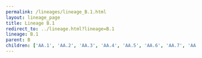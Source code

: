 ```yaml
---
permalink: /lineages/lineage_B.1.html
layout: lineage_page
title: Lineage B.1
redirect_to: ../lineage.html?lineage=B.1
lineage: B.1
parent: B
children: ['AA.1', 'AA.2', 'AA.3', 'AA.4', 'AA.5', 'AA.6', 'AA.7', 'AA.8', 'AB.1', 'AC.1', 'AD.1', 'AD.2', 'AD.2.1', 'AE.1', 'AE.2', 'AE.3', 'AE.4', 'AE.5', 'AE.6', 'AE.7', 'AE.8', 'AF.1', 'AG.1', 'AH.1', 'AH.2', 'AH.3', 'AJ.1', 'AK.1', 'AK.2', 'AL.1', 'AM.1', 'AM.2', 'AM.3', 'AM.4', 'AN.1', 'AP.1', 'AQ.1', 'AQ.2', 'AS.1', 'AS.2', 'AT.1', 'AU.1', 'AU.2', 'AU.3', 'AV.1', 'AW.1', 'AY.1', 'AY.2', 'AY.3', 'AY.3.1', 'AY.3.2', 'AY.3.3', 'AY.4', 'AY.4.1', 'AY.4.2', 'AY.4.2.1', 'AY.4.2.2', 'AY.4.2.3', 'AY.4.3', 'AY.4.4', 'AY.4.5', 'AY.4.6', 'AY.4.7', 'AY.4.8', 'AY.4.9', 'AY.4.10', 'AY.5', 'AY.5.1', 'AY.5.2', 'AY.5.3', 'AY.5.4', 'AY.5.5', 'AY.6', 'AY.7', 'AY.7.1', 'AY.7.2', 'AY.8', 'AY.9', 'AY.9.1', 'AY.9.2', 'AY.9.2.1', 'AY.9.2.2', 'AY.10', 'AY.11', 'AY.12', 'AY.13', 'AY.14', 'AY.15', 'AY.16', 'AY.16.1', 'AY.17', 'AY.18', 'AY.19', 'AY.20', 'AY.20.1', 'AY.21', 'AY.22', 'AY.23', 'AY.23.1', 'AY.23.2', 'AY.24', 'AY.25', 'AY.25.1', 'AY.25.1.1', 'AY.26', 'AY.26.1', 'AY.27', 'AY.28', 'AY.29', 'AY.29.1', 'AY.30', 'AY.31', 'AY.32', 'AY.33', 'AY.33.1', 'AY.34', 'AY.34.1', 'AY.34.1.1', 'AY.34.2', 'AY.35', 'AY.36', 'AY.37', 'AY.38', 'AY.39', 'AY.39.1', 'AY.39.1.1', 'AY.39.1.2', 'AY.39.1.3', 'AY.39.2', 'AY.40', 'AY.41', 'AY.42', 'AY.42.1', 'AY.43', 'AY.43.1', 'AY.43.2', 'AY.43.3', 'AY.43.4', 'AY.43.5', 'AY.43.6', 'AY.43.7', 'AY.44', 'AY.45', 'AY.46', 'AY.46.1', 'AY.46.2', 'AY.46.3', 'AY.46.4', 'AY.46.5', 'AY.46.6', 'AY.46.6.1', 'AY.47', 'AY.48', 'AY.49', 'AY.50', 'AY.51', 'AY.52', 'AY.53', 'AY.54', 'AY.55', 'AY.56', 'AY.57', 'AY.58', 'AY.59', 'AY.60', 'AY.61', 'AY.62', 'AY.63', 'AY.64', 'AY.65', 'AY.66', 'AY.67', 'AY.68', 'AY.69', 'AY.70', 'AY.71', 'AY.72', 'AY.73', 'AY.74', 'AY.75', 'AY.75.1', 'AY.75.2', 'AY.75.3', 'AY.76', 'AY.77', 'AY.78', 'AY.79', 'AY.80', 'AY.81', 'AY.82', 'AY.83', 'AY.84', 'AY.85', 'AY.86', 'AY.87', 'AY.88', 'AY.89', 'AY.90', 'AY.91', 'AY.91.1', 'AY.92', 'AY.93', 'AY.94', 'AY.95', 'AY.96', 'AY.97', 'AY.98', 'AY.98.1', 'AY.99', 'AY.99.1', 'AY.99.2', 'AY.100', 'AY.101', 'AY.102', 'AY.102.1', 'AY.102.2', 'AY.103', 'AY.104', 'AY.105', 'AY.106', 'AY.107', 'AY.108', 'AY.109', 'AY.110', 'AY.111', 'AY.112', 'AY.112.1', 'AY.113', 'AY.114', 'AY.115', 'AY.116', 'AY.116.1', 'AY.117', 'AY.118', 'AY.119', 'AY.119.1', 'AY.119.2', 'AY.120', 'AY.120.1', 'AY.120.2', 'AY.120.2.1', 'AY.121', 'AY.121.1', 'AY.122', 'AY.122.1', 'AY.122.2', 'AY.122.3', 'AY.123', 'AY.123.1', 'AY.124', 'AY.124.1', 'AY.125', 'AY.126', 'AY.127', 'AY.127.1', 'AY.128', 'AY.129', 'AY.130', 'AY.131', 'AY.132', 'AY.133', 'AZ.1', 'AZ.2', 'AZ.2.1', 'AZ.3', 'AZ.4', 'AZ.5', 'AZ.6', 'B.1', 'B.1.1', 'B.1.1.1', 'B.1.1.2', 'B.1.1.3', 'B.1.1.4', 'B.1.1.5', 'B.1.1.6', 'B.1.1.7', 'B.1.1.8', 'B.1.1.10', 'B.1.1.12', 'B.1.1.13', 'B.1.1.14', 'B.1.1.15', 'B.1.1.16', 'B.1.1.17', 'B.1.1.20', 'B.1.1.25', 'B.1.1.26', 'B.1.1.27', 'B.1.1.28', 'B.1.1.29', 'B.1.1.30', 'B.1.1.31', 'B.1.1.32', 'B.1.1.33', 'B.1.1.34', 'B.1.1.35', 'B.1.1.36', 'B.1.1.37', 'B.1.1.38', 'B.1.1.39', 'B.1.1.40', 'B.1.1.41', 'B.1.1.43', 'B.1.1.44', 'B.1.1.45', 'B.1.1.46', 'B.1.1.47', 'B.1.1.48', 'B.1.1.49', 'B.1.1.50', 'B.1.1.51', 'B.1.1.52', 'B.1.1.53', 'B.1.1.54', 'B.1.1.55', 'B.1.1.56', 'B.1.1.57', 'B.1.1.58', 'B.1.1.59', 'B.1.1.60', 'B.1.1.61', 'B.1.1.62', 'B.1.1.63', 'B.1.1.64', 'B.1.1.65', 'B.1.1.66', 'B.1.1.67', 'B.1.1.70', 'B.1.1.71', 'B.1.1.72', 'B.1.1.73', 'B.1.1.74', 'B.1.1.75', 'B.1.1.76', 'B.1.1.77', 'B.1.1.78', 'B.1.1.79', 'B.1.1.80', 'B.1.1.81', 'B.1.1.82', 'B.1.1.83', 'B.1.1.84', 'B.1.1.85', 'B.1.1.86', 'B.1.1.87', 'B.1.1.88', 'B.1.1.89', 'B.1.1.90', 'B.1.1.91', 'B.1.1.92', 'B.1.1.93', 'B.1.1.94', 'B.1.1.95', 'B.1.1.96', 'B.1.1.97', 'B.1.1.98', 'B.1.1.99', 'B.1.1.100', 'B.1.1.101', 'B.1.1.102', 'B.1.1.103', 'B.1.1.104', 'B.1.1.105', 'B.1.1.106', 'B.1.1.107', 'B.1.1.108', 'B.1.1.109', 'B.1.1.110', 'B.1.1.111', 'B.1.1.112', 'B.1.1.113', 'B.1.1.114', 'B.1.1.115', 'B.1.1.116', 'B.1.1.117', 'B.1.1.118', 'B.1.1.119', 'B.1.1.120', 'B.1.1.121', 'B.1.1.122', 'B.1.1.123', 'B.1.1.124', 'B.1.1.125', 'B.1.1.126', 'B.1.1.127', 'B.1.1.128', 'B.1.1.129', 'B.1.1.130', 'B.1.1.131', 'B.1.1.132', 'B.1.1.133', 'B.1.1.134', 'B.1.1.135', 'B.1.1.136', 'B.1.1.137', 'B.1.1.138', 'B.1.1.139', 'B.1.1.140', 'B.1.1.141', 'B.1.1.142', 'B.1.1.143', 'B.1.1.144', 'B.1.1.145', 'B.1.1.146', 'B.1.1.147', 'B.1.1.148', 'B.1.1.149', 'B.1.1.150', 'B.1.1.151', 'B.1.1.152', 'B.1.1.153', 'B.1.1.154', 'B.1.1.155', 'B.1.1.156', 'B.1.1.157', 'B.1.1.158', 'B.1.1.159', 'B.1.1.160', 'B.1.1.161', 'B.1.1.162', 'B.1.1.163', 'B.1.1.164', 'B.1.1.165', 'B.1.1.166', 'B.1.1.167', 'B.1.1.168', 'B.1.1.169', 'B.1.1.170', 'B.1.1.171', 'B.1.1.172', 'B.1.1.173', 'B.1.1.174', 'B.1.1.175', 'B.1.1.176', 'B.1.1.177', 'B.1.1.178', 'B.1.1.179', 'B.1.1.180', 'B.1.1.181', 'B.1.1.182', 'B.1.1.183', 'B.1.1.184', 'B.1.1.185', 'B.1.1.186', 'B.1.1.187', 'B.1.1.189', 'B.1.1.190', 'B.1.1.191', 'B.1.1.192', 'B.1.1.193', 'B.1.1.194', 'B.1.1.195', 'B.1.1.196', 'B.1.1.197', 'B.1.1.198', 'B.1.1.199', 'B.1.1.200', 'B.1.1.201', 'B.1.1.202', 'B.1.1.203', 'B.1.1.204', 'B.1.1.205', 'B.1.1.206', 'B.1.1.207', 'B.1.1.208', 'B.1.1.209', 'B.1.1.210', 'B.1.1.211', 'B.1.1.212', 'B.1.1.213', 'B.1.1.214', 'B.1.1.215', 'B.1.1.216', 'B.1.1.217', 'B.1.1.218', 'B.1.1.219', 'B.1.1.220', 'B.1.1.221', 'B.1.1.222', 'B.1.1.223', 'B.1.1.224', 'B.1.1.225', 'B.1.1.226', 'B.1.1.227', 'B.1.1.231', 'B.1.1.232', 'B.1.1.233', 'B.1.1.234', 'B.1.1.235', 'B.1.1.236', 'B.1.1.237', 'B.1.1.238', 'B.1.1.239', 'B.1.1.240', 'B.1.1.241', 'B.1.1.242', 'B.1.1.243', 'B.1.1.244', 'B.1.1.245', 'B.1.1.246', 'B.1.1.247', 'B.1.1.248', 'B.1.1.249', 'B.1.1.250', 'B.1.1.251', 'B.1.1.252', 'B.1.1.253', 'B.1.1.254', 'B.1.1.255', 'B.1.1.256', 'B.1.1.257', 'B.1.1.258', 'B.1.1.259', 'B.1.1.260', 'B.1.1.261', 'B.1.1.262', 'B.1.1.263', 'B.1.1.264', 'B.1.1.265', 'B.1.1.266', 'B.1.1.267', 'B.1.1.268', 'B.1.1.269', 'B.1.1.270', 'B.1.1.271', 'B.1.1.272', 'B.1.1.273', 'B.1.1.274', 'B.1.1.275', 'B.1.1.276', 'B.1.1.277', 'B.1.1.278', 'B.1.1.279', 'B.1.1.280', 'B.1.1.281', 'B.1.1.282', 'B.1.1.283', 'B.1.1.284', 'B.1.1.285', 'B.1.1.286', 'B.1.1.287', 'B.1.1.288', 'B.1.1.289', 'B.1.1.290', 'B.1.1.291', 'B.1.1.292', 'B.1.1.293', 'B.1.1.294', 'B.1.1.295', 'B.1.1.296', 'B.1.1.297', 'B.1.1.298', 'B.1.1.299', 'B.1.1.300', 'B.1.1.301', 'B.1.1.302', 'B.1.1.303', 'B.1.1.304', 'B.1.1.305', 'B.1.1.306', 'B.1.1.307', 'B.1.1.308', 'B.1.1.309', 'B.1.1.310', 'B.1.1.311', 'B.1.1.312', 'B.1.1.313', 'B.1.1.314', 'B.1.1.315', 'B.1.1.316', 'B.1.1.317', 'B.1.1.318', 'B.1.1.319', 'B.1.1.320', 'B.1.1.322', 'B.1.1.323', 'B.1.1.324', 'B.1.1.325', 'B.1.1.326', 'B.1.1.327', 'B.1.1.328', 'B.1.1.329', 'B.1.1.330', 'B.1.1.331', 'B.1.1.332', 'B.1.1.333', 'B.1.1.334', 'B.1.1.335', 'B.1.1.336', 'B.1.1.337', 'B.1.1.338', 'B.1.1.339', 'B.1.1.340', 'B.1.1.341', 'B.1.1.342', 'B.1.1.343', 'B.1.1.344', 'B.1.1.345', 'B.1.1.346', 'B.1.1.347', 'B.1.1.348', 'B.1.1.349', 'B.1.1.350', 'B.1.1.351', 'B.1.1.352', 'B.1.1.353', 'B.1.1.354', 'B.1.1.355', 'B.1.1.356', 'B.1.1.357', 'B.1.1.358', 'B.1.1.359', 'B.1.1.360', 'B.1.1.361', 'B.1.1.362', 'B.1.1.363', 'B.1.1.364', 'B.1.1.365', 'B.1.1.366', 'B.1.1.367', 'B.1.1.368', 'B.1.1.369', 'B.1.1.370', 'B.1.1.371', 'B.1.1.372', 'B.1.1.373', 'B.1.1.374', 'B.1.1.375', 'B.1.1.376', 'B.1.1.377', 'B.1.1.378', 'B.1.1.379', 'B.1.1.380', 'B.1.1.381', 'B.1.1.382', 'B.1.1.383', 'B.1.1.384', 'B.1.1.385', 'B.1.1.386', 'B.1.1.387', 'B.1.1.388', 'B.1.1.389', 'B.1.1.391', 'B.1.1.392', 'B.1.1.393', 'B.1.1.394', 'B.1.1.395', 'B.1.1.396', 'B.1.1.397', 'B.1.1.398', 'B.1.1.399', 'B.1.1.400', 'B.1.1.401', 'B.1.1.402', 'B.1.1.403', 'B.1.1.404', 'B.1.1.405', 'B.1.1.406', 'B.1.1.407', 'B.1.1.408', 'B.1.1.409', 'B.1.1.410', 'B.1.1.411', 'B.1.1.412', 'B.1.1.413', 'B.1.1.414', 'B.1.1.415', 'B.1.1.416', 'B.1.1.417', 'B.1.1.418', 'B.1.1.419', 'B.1.1.420', 'B.1.1.421', 'B.1.1.422', 'B.1.1.423', 'B.1.1.424', 'B.1.1.425', 'B.1.1.426', 'B.1.1.427', 'B.1.1.428', 'B.1.1.429', 'B.1.1.430', 'B.1.1.431', 'B.1.1.432', 'B.1.1.433', 'B.1.1.434', 'B.1.1.435', 'B.1.1.436', 'B.1.1.437', 'B.1.1.438', 'B.1.1.439', 'B.1.1.440', 'B.1.1.441', 'B.1.1.442', 'B.1.1.444', 'B.1.1.445', 'B.1.1.446', 'B.1.1.447', 'B.1.1.448', 'B.1.1.449', 'B.1.1.450', 'B.1.1.451', 'B.1.1.452', 'B.1.1.453', 'B.1.1.456', 'B.1.1.458', 'B.1.1.459', 'B.1.1.461', 'B.1.1.462', 'B.1.1.463', 'B.1.1.464', 'B.1.1.465', 'B.1.1.466', 'B.1.1.467', 'B.1.1.480', 'B.1.1.481', 'B.1.1.482', 'B.1.1.483', 'B.1.1.484', 'B.1.1.485', 'B.1.1.486', 'B.1.1.487', 'B.1.1.500', 'B.1.1.506', 'B.1.1.507', 'B.1.1.512', 'B.1.1.513', 'B.1.1.514', 'B.1.1.515', 'B.1.1.516', 'B.1.1.517', 'B.1.1.518', 'B.1.1.519', 'B.1.1.521', 'B.1.1.522', 'B.1.1.523', 'B.1.1.524', 'B.1.1.525', 'B.1.1.526', 'B.1.1.527', 'B.1.1.528', 'B.1.1.529', 'B.1.2', 'B.1.3', 'B.1.3.1', 'B.1.3.2', 'B.1.3.3', 'B.1.3.4', 'B.1.5', 'B.1.5.2', 'B.1.5.5', 'B.1.5.6', 'B.1.5.11', 'B.1.5.12', 'B.1.5.13', 'B.1.5.15', 'B.1.5.16', 'B.1.5.17', 'B.1.5.18', 'B.1.5.19', 'B.1.5.21', 'B.1.5.25', 'B.1.5.26', 'B.1.5.27', 'B.1.5.28', 'B.1.5.29', 'B.1.5.30', 'B.1.5.31', 'B.1.5.32', 'B.1.5.33', 'B.1.5.34', 'B.1.5.35', 'B.1.5.36', 'B.1.6', 'B.1.8', 'B.1.8.2', 'B.1.9', 'B.1.9.1', 'B.1.9.2', 'B.1.9.3', 'B.1.9.4', 'B.1.9.5', 'B.1.9.6', 'B.1.11', 'B.1.12', 'B.1.13', 'B.1.14', 'B.1.19', 'B.1.21', 'B.1.22', 'B.1.22.1', 'B.1.23', 'B.1.25', 'B.1.26', 'B.1.34', 'B.1.35', 'B.1.36', 'B.1.36.1', 'B.1.36.2', 'B.1.36.3', 'B.1.36.4', 'B.1.36.5', 'B.1.36.6', 'B.1.36.7', 'B.1.36.8', 'B.1.36.9', 'B.1.36.10', 'B.1.36.11', 'B.1.36.12', 'B.1.36.13', 'B.1.36.14', 'B.1.36.15', 'B.1.36.16', 'B.1.36.17', 'B.1.36.17.1', 'B.1.36.18', 'B.1.36.19', 'B.1.36.20', 'B.1.36.21', 'B.1.36.22', 'B.1.36.23', 'B.1.36.24', 'B.1.36.25', 'B.1.36.26', 'B.1.36.27', 'B.1.36.28', 'B.1.36.29', 'B.1.36.31', 'B.1.36.33', 'B.1.36.34', 'B.1.36.35', 'B.1.36.36', 'B.1.36.37', 'B.1.36.38', 'B.1.36.39', 'B.1.37', 'B.1.38', 'B.1.39', 'B.1.40', 'B.1.44', 'B.1.67', 'B.1.69', 'B.1.70', 'B.1.74', 'B.1.75', 'B.1.76', 'B.1.77', 'B.1.78', 'B.1.79', 'B.1.80', 'B.1.81', 'B.1.82', 'B.1.83', 'B.1.84', 'B.1.88', 'B.1.89', 'B.1.90', 'B.1.91', 'B.1.93', 'B.1.94', 'B.1.95', 'B.1.96', 'B.1.97', 'B.1.98', 'B.1.102', 'B.1.103', 'B.1.104', 'B.1.105', 'B.1.106', 'B.1.107', 'B.1.108', 'B.1.109', 'B.1.110', 'B.1.110.1', 'B.1.110.2', 'B.1.110.3', 'B.1.111', 'B.1.112', 'B.1.113', 'B.1.114', 'B.1.115', 'B.1.116', 'B.1.117', 'B.1.118', 'B.1.119', 'B.1.120', 'B.1.124', 'B.1.126', 'B.1.127', 'B.1.128', 'B.1.131', 'B.1.133', 'B.1.134', 'B.1.135', 'B.1.136', 'B.1.137', 'B.1.138', 'B.1.139', 'B.1.140', 'B.1.141', 'B.1.142', 'B.1.143', 'B.1.144', 'B.1.145', 'B.1.146', 'B.1.147', 'B.1.149', 'B.1.150', 'B.1.151', 'B.1.152', 'B.1.153', 'B.1.154', 'B.1.156', 'B.1.157', 'B.1.158', 'B.1.159', 'B.1.160', 'B.1.160.1', 'B.1.160.2', 'B.1.160.3', 'B.1.160.4', 'B.1.160.5', 'B.1.160.6', 'B.1.160.7', 'B.1.160.8', 'B.1.160.9', 'B.1.160.10', 'B.1.160.11', 'B.1.160.12', 'B.1.160.13', 'B.1.160.14', 'B.1.160.15', 'B.1.160.16', 'B.1.160.17', 'B.1.160.18', 'B.1.160.19', 'B.1.160.20', 'B.1.160.21', 'B.1.160.22', 'B.1.160.23', 'B.1.160.24', 'B.1.160.25', 'B.1.160.26', 'B.1.160.27', 'B.1.160.28', 'B.1.160.29', 'B.1.160.30', 'B.1.160.31', 'B.1.160.32', 'B.1.160.33', 'B.1.161', 'B.1.162', 'B.1.163', 'B.1.164', 'B.1.165', 'B.1.166', 'B.1.167', 'B.1.168', 'B.1.169', 'B.1.170', 'B.1.173', 'B.1.177', 'B.1.177.1', 'B.1.177.2', 'B.1.177.3', 'B.1.177.4', 'B.1.177.5', 'B.1.177.6', 'B.1.177.7', 'B.1.177.8', 'B.1.177.9', 'B.1.177.10', 'B.1.177.11', 'B.1.177.12', 'B.1.177.13', 'B.1.177.14', 'B.1.177.15', 'B.1.177.16', 'B.1.177.17', 'B.1.177.18', 'B.1.177.19', 'B.1.177.20', 'B.1.177.21', 'B.1.177.22', 'B.1.177.23', 'B.1.177.24', 'B.1.177.25', 'B.1.177.26', 'B.1.177.27', 'B.1.177.28', 'B.1.177.29', 'B.1.177.30', 'B.1.177.31', 'B.1.177.32', 'B.1.177.33', 'B.1.177.34', 'B.1.177.35', 'B.1.177.36', 'B.1.177.37', 'B.1.177.38', 'B.1.177.39', 'B.1.177.40', 'B.1.177.41', 'B.1.177.42', 'B.1.177.43', 'B.1.177.44', 'B.1.177.45', 'B.1.177.46', 'B.1.177.47', 'B.1.177.48', 'B.1.177.49', 'B.1.177.50', 'B.1.177.51', 'B.1.177.52', 'B.1.177.53', 'B.1.177.54', 'B.1.177.55', 'B.1.177.56', 'B.1.177.57', 'B.1.177.58', 'B.1.177.59', 'B.1.177.60', 'B.1.177.61', 'B.1.177.62', 'B.1.177.63', 'B.1.177.64', 'B.1.177.65', 'B.1.177.66', 'B.1.177.67', 'B.1.177.68', 'B.1.177.69', 'B.1.177.70', 'B.1.177.71', 'B.1.177.72', 'B.1.177.73', 'B.1.177.74', 'B.1.177.75', 'B.1.177.76', 'B.1.177.77', 'B.1.177.78', 'B.1.177.79', 'B.1.177.80', 'B.1.177.81', 'B.1.177.82', 'B.1.177.83', 'B.1.177.84', 'B.1.177.85', 'B.1.177.86', 'B.1.177.87', 'B.1.177.88', 'B.1.177.89', 'B.1.178', 'B.1.179', 'B.1.180', 'B.1.181', 'B.1.182', 'B.1.183', 'B.1.184', 'B.1.185', 'B.1.186', 'B.1.187', 'B.1.188', 'B.1.189', 'B.1.190', 'B.1.191', 'B.1.192', 'B.1.193', 'B.1.194', 'B.1.195', 'B.1.196', 'B.1.197', 'B.1.198', 'B.1.199', 'B.1.200', 'B.1.201', 'B.1.202', 'B.1.203', 'B.1.204', 'B.1.205', 'B.1.206', 'B.1.207', 'B.1.208', 'B.1.209', 'B.1.210', 'B.1.211', 'B.1.212', 'B.1.213', 'B.1.214', 'B.1.214.1', 'B.1.214.2', 'B.1.214.3', 'B.1.214.4', 'B.1.215', 'B.1.216', 'B.1.217', 'B.1.218', 'B.1.219', 'B.1.220', 'B.1.221', 'B.1.221.1', 'B.1.221.2', 'B.1.221.3', 'B.1.221.4', 'B.1.222', 'B.1.223', 'B.1.224', 'B.1.225', 'B.1.226', 'B.1.227', 'B.1.228', 'B.1.229', 'B.1.230', 'B.1.231', 'B.1.232', 'B.1.233', 'B.1.234', 'B.1.235', 'B.1.236', 'B.1.237', 'B.1.238', 'B.1.239', 'B.1.240', 'B.1.240.1', 'B.1.240.2', 'B.1.241', 'B.1.242', 'B.1.243', 'B.1.243.1', 'B.1.243.2', 'B.1.244', 'B.1.245', 'B.1.246', 'B.1.247', 'B.1.248', 'B.1.249', 'B.1.250', 'B.1.251', 'B.1.252', 'B.1.253', 'B.1.254', 'B.1.255', 'B.1.256', 'B.1.257', 'B.1.258', 'B.1.258.1', 'B.1.258.2', 'B.1.258.3', 'B.1.258.4', 'B.1.258.5', 'B.1.258.6', 'B.1.258.7', 'B.1.258.8', 'B.1.258.9', 'B.1.258.10', 'B.1.258.11', 'B.1.258.12', 'B.1.258.13', 'B.1.258.14', 'B.1.258.15', 'B.1.258.16', 'B.1.258.17', 'B.1.258.18', 'B.1.258.19', 'B.1.258.20', 'B.1.258.21', 'B.1.258.22', 'B.1.258.23', 'B.1.258.24', 'B.1.259', 'B.1.260', 'B.1.261', 'B.1.262', 'B.1.263', 'B.1.264', 'B.1.264.1', 'B.1.265', 'B.1.266', 'B.1.267', 'B.1.268', 'B.1.269', 'B.1.270', 'B.1.271', 'B.1.272', 'B.1.273', 'B.1.274', 'B.1.275', 'B.1.276', 'B.1.277', 'B.1.278', 'B.1.279', 'B.1.280', 'B.1.281', 'B.1.282', 'B.1.283', 'B.1.284', 'B.1.285', 'B.1.286', 'B.1.287', 'B.1.288', 'B.1.289', 'B.1.290', 'B.1.291', 'B.1.292', 'B.1.293', 'B.1.294', 'B.1.295', 'B.1.296', 'B.1.297', 'B.1.297.1', 'B.1.298', 'B.1.299', 'B.1.300', 'B.1.301', 'B.1.302', 'B.1.303', 'B.1.304', 'B.1.305', 'B.1.306', 'B.1.307', 'B.1.308', 'B.1.309', 'B.1.310', 'B.1.311', 'B.1.312', 'B.1.313', 'B.1.314', 'B.1.315', 'B.1.316', 'B.1.317', 'B.1.318', 'B.1.319', 'B.1.320', 'B.1.321', 'B.1.322', 'B.1.323', 'B.1.324', 'B.1.325', 'B.1.326', 'B.1.327', 'B.1.328', 'B.1.329', 'B.1.330', 'B.1.331', 'B.1.332', 'B.1.333', 'B.1.333.1', 'B.1.334', 'B.1.335', 'B.1.336', 'B.1.337', 'B.1.338', 'B.1.339', 'B.1.340', 'B.1.341', 'B.1.342', 'B.1.343', 'B.1.344', 'B.1.345', 'B.1.346', 'B.1.347', 'B.1.348', 'B.1.349', 'B.1.350', 'B.1.350.1', 'B.1.351', 'B.1.351.1', 'B.1.351.2', 'B.1.351.3', 'B.1.351.4', 'B.1.351.5', 'B.1.352', 'B.1.353', 'B.1.354', 'B.1.355', 'B.1.356', 'B.1.357', 'B.1.358', 'B.1.359', 'B.1.360', 'B.1.361', 'B.1.362', 'B.1.362.1', 'B.1.362.2', 'B.1.363', 'B.1.364', 'B.1.365', 'B.1.366', 'B.1.367', 'B.1.368', 'B.1.369', 'B.1.369.1', 'B.1.370', 'B.1.371', 'B.1.372', 'B.1.373', 'B.1.374', 'B.1.374.1', 'B.1.375', 'B.1.376', 'B.1.377', 'B.1.378', 'B.1.379', 'B.1.380', 'B.1.381', 'B.1.382', 'B.1.383', 'B.1.384', 'B.1.385', 'B.1.386', 'B.1.387', 'B.1.388', 'B.1.389', 'B.1.390', 'B.1.391', 'B.1.392', 'B.1.393', 'B.1.394', 'B.1.395', 'B.1.396', 'B.1.397', 'B.1.398', 'B.1.399', 'B.1.400', 'B.1.400.1', 'B.1.401', 'B.1.402', 'B.1.403', 'B.1.404', 'B.1.405', 'B.1.406', 'B.1.407', 'B.1.408', 'B.1.409', 'B.1.410', 'B.1.411', 'B.1.412', 'B.1.413', 'B.1.414', 'B.1.415', 'B.1.415.1', 'B.1.416', 'B.1.416.1', 'B.1.417', 'B.1.418', 'B.1.419', 'B.1.420', 'B.1.421', 'B.1.422', 'B.1.423', 'B.1.424', 'B.1.425', 'B.1.426', 'B.1.427', 'B.1.428', 'B.1.428.1', 'B.1.428.2', 'B.1.428.3', 'B.1.429', 'B.1.429.1', 'B.1.431', 'B.1.432', 'B.1.433', 'B.1.434', 'B.1.435', 'B.1.436', 'B.1.437', 'B.1.438', 'B.1.438.1', 'B.1.438.2', 'B.1.438.3', 'B.1.438.4', 'B.1.439', 'B.1.440', 'B.1.441', 'B.1.442', 'B.1.443', 'B.1.444', 'B.1.445', 'B.1.446', 'B.1.447', 'B.1.448', 'B.1.449', 'B.1.450', 'B.1.451', 'B.1.452', 'B.1.453', 'B.1.454', 'B.1.455', 'B.1.456', 'B.1.457', 'B.1.457.1', 'B.1.458', 'B.1.459', 'B.1.460', 'B.1.461', 'B.1.462', 'B.1.463', 'B.1.464', 'B.1.465', 'B.1.466', 'B.1.466.1', 'B.1.466.2', 'B.1.467', 'B.1.468', 'B.1.469', 'B.1.470', 'B.1.471', 'B.1.472', 'B.1.473', 'B.1.474', 'B.1.475', 'B.1.476', 'B.1.477', 'B.1.478', 'B.1.479', 'B.1.480', 'B.1.481', 'B.1.482', 'B.1.483', 'B.1.484', 'B.1.485', 'B.1.486', 'B.1.487', 'B.1.488', 'B.1.489', 'B.1.490', 'B.1.491', 'B.1.492', 'B.1.493', 'B.1.494', 'B.1.495', 'B.1.496', 'B.1.497', 'B.1.498', 'B.1.499', 'B.1.499.1', 'B.1.500', 'B.1.501', 'B.1.502', 'B.1.503', 'B.1.504', 'B.1.505', 'B.1.506', 'B.1.507', 'B.1.508', 'B.1.509', 'B.1.510', 'B.1.511', 'B.1.512', 'B.1.513', 'B.1.514', 'B.1.515', 'B.1.516', 'B.1.517', 'B.1.517.1', 'B.1.518', 'B.1.519', 'B.1.520', 'B.1.521', 'B.1.523', 'B.1.524', 'B.1.525', 'B.1.526', 'B.1.526.1', 'B.1.526.2', 'B.1.526.3', 'B.1.527', 'B.1.528', 'B.1.529', 'B.1.530', 'B.1.531', 'B.1.532', 'B.1.533', 'B.1.534', 'B.1.535', 'B.1.536', 'B.1.537', 'B.1.538', 'B.1.539', 'B.1.540', 'B.1.541', 'B.1.542', 'B.1.543', 'B.1.544', 'B.1.545', 'B.1.546', 'B.1.547', 'B.1.548', 'B.1.549', 'B.1.550', 'B.1.551', 'B.1.552', 'B.1.554', 'B.1.555', 'B.1.556', 'B.1.557', 'B.1.558', 'B.1.559', 'B.1.560', 'B.1.561', 'B.1.562', 'B.1.563', 'B.1.564', 'B.1.564.1', 'B.1.565', 'B.1.566', 'B.1.567', 'B.1.568', 'B.1.569', 'B.1.570', 'B.1.571', 'B.1.572', 'B.1.573', 'B.1.574', 'B.1.575', 'B.1.575.1', 'B.1.575.2', 'B.1.576', 'B.1.577', 'B.1.578', 'B.1.579', 'B.1.580', 'B.1.581', 'B.1.582', 'B.1.585', 'B.1.586', 'B.1.587', 'B.1.588', 'B.1.588.1', 'B.1.589', 'B.1.590', 'B.1.591', 'B.1.592', 'B.1.593', 'B.1.594', 'B.1.595', 'B.1.595.1', 'B.1.595.2', 'B.1.595.3', 'B.1.595.4', 'B.1.596', 'B.1.596.1', 'B.1.597', 'B.1.598', 'B.1.599', 'B.1.600', 'B.1.601', 'B.1.602', 'B.1.603', 'B.1.604', 'B.1.605', 'B.1.606', 'B.1.607', 'B.1.609', 'B.1.610', 'B.1.611', 'B.1.612', 'B.1.613', 'B.1.614', 'B.1.615', 'B.1.616', 'B.1.617', 'B.1.617.1', 'B.1.617.2', 'B.1.617.3', 'B.1.618', 'B.1.619', 'B.1.619.1', 'B.1.620', 'B.1.621', 'B.1.621.1', 'B.1.621.2', 'B.1.622', 'B.1.623', 'B.1.624', 'B.1.625', 'B.1.626', 'B.1.627', 'B.1.628', 'B.1.629', 'B.1.630', 'B.1.631', 'B.1.632', 'B.1.633', 'B.1.634', 'B.1.635', 'B.1.636', 'B.1.637', 'B.1.637.1', 'B.1.638', 'B.1.639', 'B.1.640', 'B.1.640.1', 'B.1.640.2', 'BA.1', 'BA.1.1', 'BA.2', 'BA.3', 'BB.1', 'BB.2', 'C.1', 'C.1.1', 'C.1.2', 'C.2', 'C.2.1', 'C.3', 'C.4', 'C.5', 'C.6', 'C.7', 'C.8', 'C.9', 'C.10', 'C.11', 'C.12', 'C.13', 'C.14', 'C.15', 'C.16', 'C.17', 'C.18', 'C.19', 'C.20', 'C.21', 'C.22', 'C.23', 'C.25', 'C.26', 'C.27', 'C.28', 'C.29', 'C.30', 'C.30.1', 'C.31', 'C.32', 'C.33', 'C.34', 'C.35', 'C.36', 'C.36.1', 'C.36.2', 'C.36.3', 'C.36.3.1', 'C.37', 'C.37.1', 'C.38', 'C.39', 'C.40', 'D.2', 'D.3', 'D.4', 'D.5', 'G.1', 'K.1', 'K.2', 'K.3', 'L.1', 'L.2', 'L.3', 'L.4', 'M.1', 'M.2', 'M.3', 'N.1', 'N.2', 'N.3', 'N.4', 'N.5', 'N.6', 'N.7', 'N.8', 'N.9', 'N.10', 'P.1', 'P.1.1', 'P.1.2', 'P.1.3', 'P.1.4', 'P.1.5', 'P.1.6', 'P.1.7', 'P.1.7.1', 'P.1.8', 'P.1.9', 'P.1.10', 'P.1.10.1', 'P.1.10.2', 'P.1.11', 'P.1.12', 'P.1.12.1', 'P.1.13', 'P.1.14', 'P.1.15', 'P.1.16', 'P.1.17', 'P.1.17.1', 'P.2', 'P.3', 'P.4', 'P.5', 'P.6', 'P.7', 'Q.1', 'Q.2', 'Q.3', 'Q.4', 'Q.5', 'Q.6', 'Q.7', 'Q.8', 'R.1', 'R.2', 'S.1', 'U.1', 'U.2', 'U.3', 'V.1', 'V.2', 'W.1', 'W.2', 'W.3', 'W.4', 'Y.1', 'Z.1']
---
```

